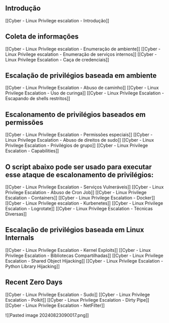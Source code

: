 ## Introdução
[[Cyber - Linux Privilege escalation - Introdução]]

## Coleta de informações
[[Cyber - Linux Privilege escalation - Enumeração de ambiente]]
[[Cyber - Linux Privilege escalation - Enumeração de serviços internos]]
[[Cyber - Linux Privilege Escalation - Caça de credenciais]]

## Escalação de privilégios baseada em ambiente
[[Cyber - Linux Privilege Escalation - Abuso de caminho]]
[[Cyber - Linux Privilege Escalation - Uso de curinga]]
[[Cyber - Linux Privilege Escalation - Escapando de shells restritos]]

## Escalonamento de privilégios baseados em permissões
[[Cyber - Linux Privilege Escalation - Permissões especiais]]
[[Cyber - Linux Privilege Escalation - Abuso de direitos de sudo]]
[[Cyber - Linux Privilege Escalation - Privilégios de grupo]]
[[Cyber - Linux Privilege Escalation - Capabilities]]

## O script abaixo pode ser usado para executar esse ataque de escalonamento de privilégios:
[[Cyber - Linux Privilege Escalation - Serviços Vulneráveis]]
[[Cyber - Linux Privilege Escalation - Abuso de Cron Job]]
[[Cyber - Linux Privilege Escalation - Containers]]
[[Cyber - Linux Privilege Escalation - Docker]]
[[Cyber - Linux Privilege escalation - Kurbenetes]]
[[Cyber - Linux Privilege Escalation - Logrotate]]
[[Cyber - Linux Privilege Escalation - Técnicas Diversas]]

## Escalação de privilégios baseada em Linux Internals
[[Cyber - Linux Privilege Escalation - Kernel Exploits]]
[[Cyber - Linux Privilege Escalation - Bibliotecas Compartilhadas]]
[[Cyber - Linux Privilege Escalation - Shared Object Hijacking]]
[[Cyber - Linux Privilege Escalation - Python Library Hijacking]]

## Recent Zero Days
[[Cyber - Linux Privilege Escalation - Sudo]]
[[Cyber - Linux Privilege Escalation - Polkit]]
[[Cyber - Linux Privilege Escalation - Dirty Pipe]]
[[Cyber - Linux Privilege Escalation - NetFilter]]

![[Pasted image 20240823090017.png]]


